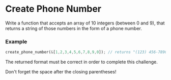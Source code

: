# Create Phone Number

Write a function that accepts an array of 10 integers (between 0 and 9), that returns a string of those numbers in the form of a phone number.

### Example

```rust
create_phone_number(&[1,2,3,4,5,6,7,8,9,0]); // returns "(123) 456-7890"
```

The returned format must be correct in order to complete this challenge.

Don't forget the space after the closing parentheses!
